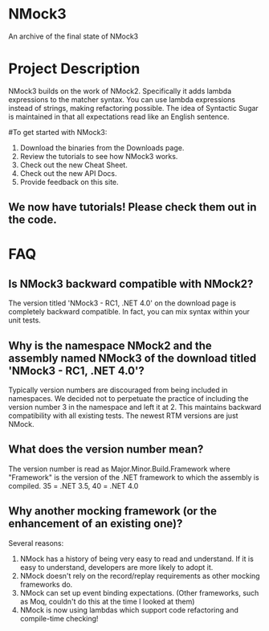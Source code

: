 # NMock3
An archive of the final state of NMock3

# Project Description
NMock3 builds on the work of NMock2. Specifically it adds lambda expressions to the matcher syntax. You can use lambda expressions instead of strings, making refactoring possible. The idea of Syntactic Sugar is maintained in that all expectations read like an English sentence.

#To get started with NMock3:

1. Download the binaries from the Downloads page.
1. Review the tutorials to see how NMock3 works.
1. Check out the new Cheat Sheet.
1. Check out the new API Docs.
1. Provide feedback on this site.

## We now have tutorials! Please check them out in the code.

# FAQ
## Is NMock3 backward compatible with NMock2?
The version titled 'NMock3 - RC1, .NET 4.0' on the download page is completely backward compatible. In fact, you can mix syntax within your unit tests.
## Why is the namespace NMock2 and the assembly named NMock3 of the download titled 'NMock3 - RC1, .NET 4.0'?
Typically version numbers are discouraged from being included in namespaces. We decided not to perpetuate the practice of including the version number 3 in the namespace and left it at 2. This maintains backward compatibility with all existing tests. The newest RTM versions are just NMock.
## What does the version number mean?
The version number is read as Major.Minor.Build.Framework where "Framework" is the version of the .NET framework to which the assembly is compiled. 35 = .NET 3.5, 40 = .NET 4.0
## Why another mocking framework (or the enhancement of an existing one)?
Several reasons:

1. NMock has a history of being very easy to read and understand. If it is easy to understand, developers are more likely to adopt it.
1. NMock doesn't rely on the record/replay requirements as other mocking frameworks do.
1. NMock can set up event binding expectations. (Other frameworks, such as Moq, couldn't do this at the time I looked at them)
1. NMock is now using lambdas which support code refactoring and compile-time checking!
